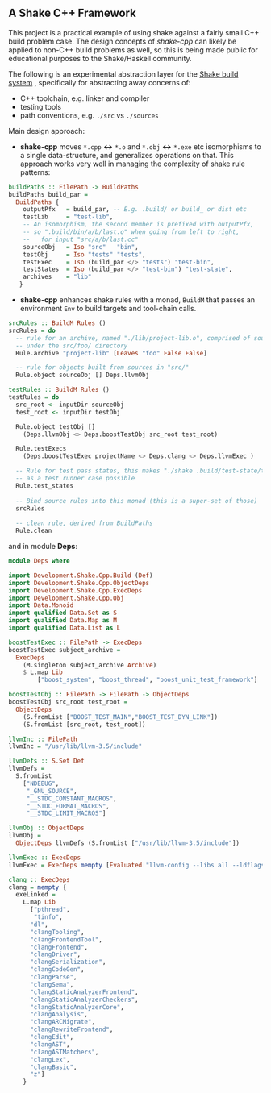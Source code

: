 A Shake C++ Framework 
---------------------------
This project is a practical example of using shake against a fairly small C++
build problem case. The design concepts of *shake-cpp* can likely be applied to 
non-C++ build problems as well, so this is being made public for
educational purposes to the Shake/Haskell community.

The following is an experimental abstraction layer for the [Shake build system](https://hackage.haskell.org/package/shake) , specifically for abstracting away concerns of:
  
  * C++ toolchain, e.g. linker and compiler
  * testing tools
  * path conventions, e.g. ``./src`` vs ``./sources`` 

Main design approach:
    
  * **shake-cpp** moves ```*.cpp``` **<->** ```*.o``` and ```*.obj``` **<->** ```*.exe``` etc isomorphisms to a single data-structure, and generalizes operations on that. This approach works very well in managing the complexity of shake rule patterns:

```haskell
buildPaths :: FilePath -> BuildPaths 
buildPaths build_par =  
  BuildPaths {  
    outputPfx   = build_par, -- E.g. .build/ or build_ or dist etc
    testLib     = "test-lib",
    -- An isomorphism, the second member is prefixed with outputPfx,
    -- so ".build/bin/a/b/last.o" when going from left to right,
    --   for input "src/a/b/last.cc"
    sourceObj   = Iso "src"   "bin", 
    testObj     = Iso "tests" "tests", 
    testExec    = Iso (build_par </> "tests") "test-bin",
    testStates  = Iso (build_par </> "test-bin") "test-state",
    archives    = "lib"
   }
```

  * **shake-cpp** enhances shake rules with a monad, ```BuildM``` that passes an environment ``Env`` to build targets and tool-chain calls.

```haskell
srcRules :: BuildM Rules ()
srcRules = do 
  -- rule for an archive, named "./lib/project-lib.o", comprised of sources
  -- under the src/foo/ directory
  Rule.archive "project-lib" [Leaves "foo" False False]

  -- rule for objects built from sources in "src/"
  Rule.object sourceObj [] Deps.llvmObj 

testRules :: BuildM Rules ()
testRules = do 
  src_root <- inputDir sourceObj
  test_root <- inputDir testObj

  Rule.object testObj []
    (Deps.llvmObj <> Deps.boostTestObj src_root test_root) 

  Rule.testExecs 
    (Deps.boostTestExec projectName <> Deps.clang <> Deps.llvmExec ) 

  -- Rule for test pass states, this makes "./shake .build/test-state/test_example.pass" 
  -- as a test runner case possible
  Rule.test_states 
  
  -- Bind source rules into this monad (this is a super-set of those)
  srcRules
  
  -- clean rule, derived from BuildPaths
  Rule.clean
```

and in module **Deps**:
```haskell
module Deps where

import Development.Shake.Cpp.Build (Def)
import Development.Shake.Cpp.ObjectDeps
import Development.Shake.Cpp.ExecDeps
import Development.Shake.Cpp.Obj
import Data.Monoid
import qualified Data.Set as S 
import qualified Data.Map as M
import qualified Data.List as L

boostTestExec :: FilePath -> ExecDeps
boostTestExec subject_archive = 
  ExecDeps 
    (M.singleton subject_archive Archive)
    $ L.map Lib
        ["boost_system", "boost_thread", "boost_unit_test_framework"]

boostTestObj :: FilePath -> FilePath -> ObjectDeps     
boostTestObj src_root test_root = 
  ObjectDeps 
    (S.fromList ["BOOST_TEST_MAIN","BOOST_TEST_DYN_LINK"])
    (S.fromList [src_root, test_root])

llvmInc :: FilePath
llvmInc = "/usr/lib/llvm-3.5/include"

llvmDefs :: S.Set Def 
llvmDefs = 
  S.fromList 
    ["NDEBUG",
     "_GNU_SOURCE",
     "__STDC_CONSTANT_MACROS",
     "__STDC_FORMAT_MACROS",
     "__STDC_LIMIT_MACROS"]

llvmObj :: ObjectDeps
llvmObj = 
  ObjectDeps llvmDefs (S.fromList ["/usr/lib/llvm-3.5/include"]) 

llvmExec :: ExecDeps 
llvmExec = ExecDeps mempty [Evaluated "llvm-config --libs all --ldflags"] 

clang :: ExecDeps
clang = mempty { 
  exeLinked = 
    L.map Lib
      ["pthread",
       "tinfo", 
      "dl", 
      "clangTooling", 
      "clangFrontendTool", 
      "clangFrontend", 
      "clangDriver", 
      "clangSerialization", 
      "clangCodeGen", 
      "clangParse", 
      "clangSema", 
      "clangStaticAnalyzerFrontend", 
      "clangStaticAnalyzerCheckers", 
      "clangStaticAnalyzerCore", 
      "clangAnalysis", 
      "clangARCMigrate", 
      "clangRewriteFrontend", 
      "clangEdit", 
      "clangAST", 
      "clangASTMatchers", 
      "clangLex", 
      "clangBasic", 
      "z"]
    }
```
